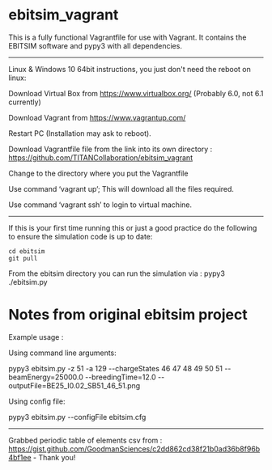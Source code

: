 # ebitsim_vagrant

This is a fully functional Vagrantfile for use with Vagrant.  It contains
the EBITSIM software and pypy3 with all dependencies.

-----

Linux & Windows 10 64bit instructions, you just don't need the reboot on
linux:

Download Virtual Box from https://www.virtualbox.org/  (Probably 6.0, not 6.1 currently)


Download Vagrant from https://www.vagrantup.com/

Restart PC (Installation may ask to reboot).

Download Vagrantfile file from the link into its own directory :  https://github.com/TITANCollaboration/ebitsim_vagrant

Change to the directory where you put the Vagrantfile

Use command ‘vagrant up’; This will download all the files required.

Use command ‘vagrant ssh’ to login to virtual machine.

------

If this is your first time running this or just a good practice do the
following to ensure the simulation code is up to date:

```
cd ebitsim
git pull
```

From the ebitsim directory you can run the simulation via : pypy3 ./ebitsim.py

# Notes from original ebitsim project

Example usage :

Using command line arguments:

pypy3 ebitsim.py -z 51 -a 129 --chargeStates 46 47 48 49 50 51 --beamEnergy=25000.0 --breedingTime=12.0 --outputFile=BE25_I0.02_SB51_46_51.png

Using config file:

pypy3 ebitsim.py --configFile ebitsim.cfg

-------------

Grabbed periodic table of elements csv from : https://gist.github.com/GoodmanSciences/c2dd862cd38f21b0ad36b8f96b4bf1ee  -  Thank you!
